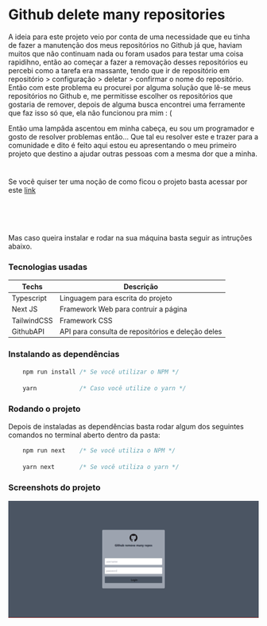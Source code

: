 # Github delete many repositories

A ideia para este projeto veio por conta de uma necessidade que eu tinha de fazer a manutenção dos meus repositórios no Github já que, haviam muitos que não continuam nada ou foram usados para testar uma coisa rapidihno, então ao começar a fazer a removação desses repositórios eu percebi como a tarefa era massante, tendo que ir de repositório em repositório > configuração > deletar > confirmar o nome do repositório. Então com este problema eu procurei por alguma solução que lê-se meus repositórios no Github e, me permitisse escolher os repositórios que gostaria de remover, depois de alguma busca encontrei uma ferramente que faz isso só que, ela não funcionou pra mim : (

Então uma lampâda ascentou em minha cabeça, eu sou um programador e gosto de resolver problemas então... Que tal eu resolver este e trazer para a comunidade e dito é feito aqui estou eu apresentando o meu primeiro projeto que destino a ajudar outras pessoas com a mesma dor que a minha.

#
Se você quiser ter uma noção de como ficou o projeto basta acessar por este [link](https://github=delete-many-repos.vercel.app)

<br />
<br />
<br />

Mas caso queira instalar e rodar na sua máquina basta seguir as intruções abaixo.

### Tecnologias usadas
| Techs         | Descrição |
| ------------- | --------- |
| Typescript    | Linguagem para escrita do projeto |
| Next JS       | Framework Web para contruir a página |
| TailwindCSS   | Framework CSS |
| GithubAPI     | API para consulta de repositórios e deleção deles |


### Instalando as dependências
```typescript
    npm run install /* Se você utilizar o NPM */

    yarn            /* Caso você utilize o yarn */
```

### Rodando o projeto
Depois de instaladas as dependências basta rodar algum dos seguintes comandos no terminal aberto dentro da pasta:
```typescript
    npm run next    /* Se você utiliza o NPM */

    yarn next       /* Se você utiliza o yarn */
```

### Screenshots do projeto
![alt text](https://github.com/GabrielHeiwa/github-delete-many-repos/blob/main/.github/screenshots/Github-delete-many-repos-login-screenshot.png?raw=true)